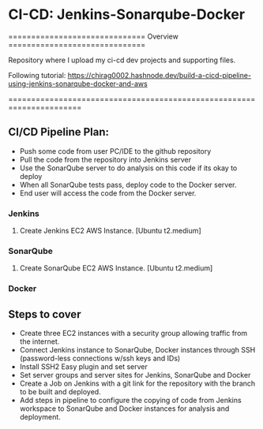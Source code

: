 # CI-CD: Jenkins-Sonarqube-Docker
============================== Overview ==============================

Repository where I upload my ci-cd dev projects and supporting files.

Following tutorial: https://chirag0002.hashnode.dev/build-a-cicd-pipeline-using-jenkins-sonarqube-docker-and-aws

======================================================================
## CI/CD Pipeline Plan:
- Push some code from user PC/IDE to the github repository
- Pull the code from the repository into Jenkins server
- Use the SonarQube server to do analysis on this code if its okay to deploy
- When all SonarQube tests pass, deploy code to the Docker server.
- End user will access the code from the Docker server.
  
### Jenkins
1. Create Jenkins EC2 AWS Instance. [Ubuntu t2.medium] 

### SonarQube
1. Create SonarQube EC2 AWS Instance. [Ubuntu t2.medium]

### Docker	

## Steps to cover
- Create three EC2 instances with a security group allowing traffic from the internet.
- Connect Jenkins instance to SonarQube, Docker instances through SSH (password-less connections w/ssh keys and IDs)
- Install SSH2 Easy plugin and set server
- Set server groups and server sites for Jenkins, SonarQube and Docker
- Create a Job on Jenkins with a git link for the repository with the branch to be built and deployed.
- Add steps in pipeline to configure the copying of code from Jenkins workspace to SonarQube and Docker instances for analysis and deployment.
